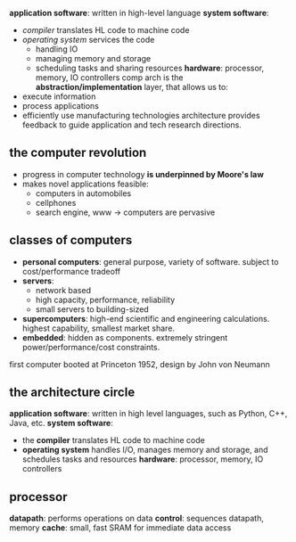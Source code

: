 **application software**: written in high-level language
**system software**:
- *compiler* translates HL code to machine code
- *operating system* services the code
	- handling IO
	- managing memory and storage
	- scheduling tasks and sharing resources
**hardware**: processor, memory, IO controllers
comp arch is the **abstraction/implementation** layer, that allows us to:
- execute information
- process applications
- efficiently use manufacturing technologies
architecture provides feedback to guide application and tech research directions.
## the computer revolution
- progress in computer technology **is underpinned by Moore's law**
- makes novel applications feasible:
	- computers in automobiles
	- cellphones
	- search engine, www
$\to$ computers are pervasive
## classes of computers
- **personal computers**: general purpose, variety of software. subject to cost/performance tradeoff
- **servers**: 
	- network based
	- high capacity, performance, reliability
	- small servers to building-sized
- **supercomputers**: high-end scientific and engineering calculations. highest capability, smallest market share.
- **embedded**: hidden as components. extremely stringent power/performance/cost constraints.

first computer booted at Princeton 1952, design by John von Neumann
## the architecture circle
**application software**: written in high level languages, such as Python, C++, Java, etc.
**system software**:
- the **compiler** translates HL code to machine code
- **operating system** handles I/O, manages memory and storage, and schedules tasks and resources
**hardware**: processor, memory, IO controllers
## processor
**datapath**: performs operations on data
**control**: sequences datapath, memory
**cache**: small, fast SRAM for immediate data access

